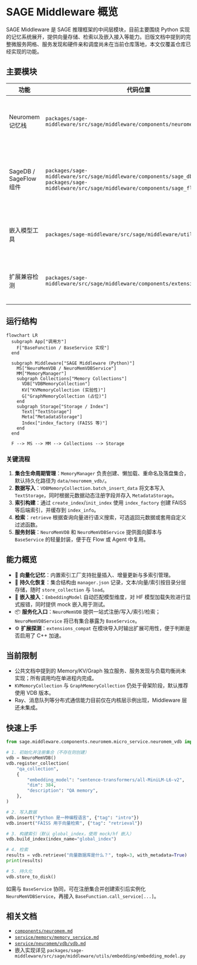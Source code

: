 # SAGE Middleware 概览

SAGE Middleware 是 SAGE 推理框架的中间层模块，目前主要围绕 Python 实现的记忆系统展开，提供向量存储、检索以及嵌入接入等能力。旧版文档中提到的完整微服务网格、服务发现和硬件亲和调度尚未在当前仓库落地，本文仅覆盖仓库已经实现的功能。

## 主要模块

| 功能 | 代码位置 | 描述 |
| --- | --- | --- |
| Neuromem 记忆栈 | `packages/sage-middleware/src/sage/middleware/components/neuromem/` | 包含 `MemoryManager`、`BaseMemoryCollection` 族、搜索/存储引擎以及示例化的 `NeuroMemVDB` 与 `NeuroMemVDBService`。 |
| SageDB / SageFlow 组件 | `packages/sage-middleware/src/sage/middleware/components/sage_db/`<br>`packages/sage-middleware/src/sage/middleware/components/sage_flow/` | 提供可选的 C++ 扩展及对应的 Python 绑定，包含 `SageDBService`、`SageFlowService` 等轻量封装；需要单独构建后才能启用。 |
| 嵌入模型工具 | `packages/sage-middleware/src/sage/middleware/utils/embedding/` | `EmbeddingModel` 统一封装 HF、OpenAI、Jina、Mock 等多家提供商，失败时显式抛出错误。 |
| 扩展兼容检测 | `packages/sage-middleware/src/sage/middleware/components/extensions_compat.py` | 导入时检测可选的 C++ 扩展 (`sage_db` / `sage_flow`)，缺失时降级为 Python 实现并提示安装步骤。 |

## 运行结构

```mermaid
flowchart LR
  subgraph App["调用方"]
    F["BaseFunction / BaseService 实现"]
  end

  subgraph Middleware["SAGE Middleware (Python)"]
    MS["NeuroMemVDB / NeuroMemVDBService"]
    MM["MemoryManager"]
    subgraph Collections["Memory Collections"]
      VDB["VDBMemoryCollection"]
      KV["KVMemoryCollection (实验性)"]
      G["GraphMemoryCollection (占位)"]
    end
    subgraph Storage["Storage / Index"]
      Text["TextStorage"]
      Meta["MetadataStorage"]
      Index["index_factory (FAISS 等)"]
    end
  end

  F --> MS --> MM --> Collections --> Storage
```

### 关键流程

1. **集合生命周期管理**：`MemoryManager` 负责创建、懒加载、重命名及落盘集合，默认持久化路径为 `data/neuromem_vdb/`。
2. **数据写入**：`VDBMemoryCollection.batch_insert_data` 将文本写入 `TextStorage`，同时根据元数据动态注册字段并存入 `MetadataStorage`。
3. **索引构建**：通过 `create_index`/`init_index` 使用 `index_factory` 创建 FAISS 等后端索引，并缓存到 `index_info`。
4. **检索**：`retrieve` 根据查询向量进行语义搜索，可选返回元数据或套用自定义过滤函数。
5. **服务封装**：`NeuroMemVDB` 和 `NeuroMemVDBService` 提供面向脚本与 `BaseService` 的轻量封装，便于在 Flow 或 Agent 中复用。

## 能力概览

- 🧠 **向量化记忆**：内置索引工厂支持批量插入、增量更新与多索引管理。
- 💾 **持久化恢复**：集合结构由 `manager.json` 记录，文本/向量/索引按目录分层存储，随时 `store_collection` 与 `load`。
- 🔌 **嵌入接入**：`EmbeddingModel` 自动匹配模型维度，对 HF 模型加载失败进行显式报错，同时提供 mock 嵌入用于测试。
- 📦 **服务化入口**：`NeuroMemVDB` 提供一站式注册/写入/索引/检索；`NeuroMemVDBService` 将已有集合暴露为 `BaseService`。
- ⚙️ **扩展探测**：`extensions_compat` 在模块导入时输出扩展可用性，便于判断是否启用了 C++ 加速。

## 当前限制

- 公共文档中提到的 Memory/KV/Graph 独立服务、服务发现与负载均衡尚未实现；所有调用均在单进程内完成。
- `KVMemoryCollection` 与 `GraphMemoryCollection` 仍处于骨架阶段，默认推荐使用 VDB 版本。
- Ray、消息队列等分布式通信能力目前仅在内核层示例出现，Middleware 层还未集成。

## 快速上手

```python
from sage.middleware.components.neuromem.micro_service.neuromem_vdb import NeuroMemVDB

# 1. 初始化并注册集合（不存在则创建）
vdb = NeuroMemVDB()
vdb.register_collection(
    "qa_collection",
    {
        "embedding_model": "sentence-transformers/all-MiniLM-L6-v2",
        "dim": 384,
        "description": "QA memory",
    },
)

# 2. 写入数据
vdb.insert("Python 是一种编程语言", {"tag": "intro"})
vdb.insert("FAISS 用于向量检索", {"tag": "retrieval"})

# 3. 构建索引（默认 global_index，使用 mock/hf 嵌入）
vdb.build_index(index_name="global_index")

# 4. 检索
results = vdb.retrieve("向量数据库是什么？", topk=3, with_metadata=True)
print(results)

# 5. 持久化
vdb.store_to_disk()
```

如需与 `BaseService` 协同，可在注册集合并创建索引后实例化 `NeuroMemVDBService`，再接入 `BaseFunction.call_service[...]`。

## 相关文档

- [`components/neuromem.md`](./components/neuromem.md)
- [`service/memory/memory_service.md`](./service/memory/memory_service.md)
- [`service/neuromem/vdb/vdb.md`](./service/neuromem/vdb/vdb.md)
- 嵌入实现详见 `packages/sage-middleware/src/sage/middleware/utils/embedding/embedding_model.py`
